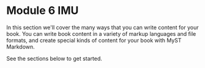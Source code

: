 # Module 6 IMU

In this section we'll cover the many ways that you can write content for your book.
You can write book content in a variety of markup languages and file formats, and create special kinds of content for your book with MyST Markdown.

See the sections below to get started.

```{tableofcontents}
```